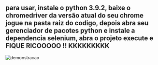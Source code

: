
## para usar, instale o python 3.9.2, baixe o chromedriver da versão atual do seu chrome jogue na pasta raiz do codigo, depois abra seu gerenciador de pacotes python e instale a dependencia selenium, abra o projeto execute e FIQUE RICOOOOO !! KKKKKKKKK
![demonstracao](https://github.com/Ulusamay/Palpites-Automaticos-para-a-Lotomania-Loteria/blob/main/demonstracao.gif)
